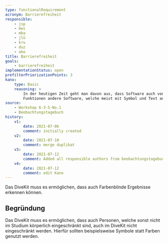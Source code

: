 ```yaml
---
type: functionalRequirement
acronym: Barrierefreiheit
responsible: 
    - jsp
    - mwi
    - mba
    - jlü
    - kru
    - duz
    - ako
title: Barrierefreiheit
goals: 
    - barrierefreiheit
implementationStatus: open
prefilterPriorizationPoints: 3
kano:
    type: Basic
    reasoning: >
        In der heutigen Zeit geht man davon aus, dass Software auch von Farbenblinden problemlos angewendet werden können. Dies merkt man auch an
        Funktionen andere Software, welche meist mit Symbol und Text angezeigt werden.
source:
    - Workshop 6-3-5-No.1
    - Beobachtungstagebuch
history:
    v1:
        date: 2021-07-06
        comment: initially created
    v2:
        date: 2021-07-10
        comment: merge duplikat
    v3:
        date: 2021-07-12
        comment: Added all responsible authors from beobachtungstagebuch
    v4:
        date: 2021-07-12
        comment: edit Kano
---
```


Das DiveKit muss es ermöglichen, dass auch Farbenblinde Ergebnisse erkennen können.

## Begründung

Das DiveKit muss es ermöglichen, dass auch Personen, welche sonst nicht im Studium körperlich eingeschränkt sind, auch im DiveKit nicht eingeschränkt werden. Hierfür sollten beispielsweise Symbole statt Farben genutzt werden.
